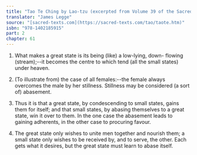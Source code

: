 ```yaml
---
title: "Tao Te Ching by Lao-tzu (excerpted from Volume 39 of the Sacred Books of the East.)"
translator: "James Legge"
source: "[sacred-texts.com](https://sacred-texts.com/tao/taote.htm)"
isbn: "978-1402185915"
part: 2
chapter: 61
---
```

1. What makes a great state is its being (like) a low-lying, down-
flowing (stream);--it becomes the centre to which tend (all the small
states) under heaven. 

2. (To illustrate from) the case of all females:--the female always
overcomes the male by her stillness. Stillness may be considered (a
sort of) abasement. 

3. Thus it is that a great state, by condescending to small states,
gains them for itself; and that small states, by abasing themselves
to a great state, win it over to them. In the one case the abasement
leads to gaining adherents, in the other case to procuring favour.

4. The great state only wishes to unite men together and nourish them;
a small state only wishes to be received by, and to serve, the other.
Each gets what it desires, but the great state must learn to abase
itself.